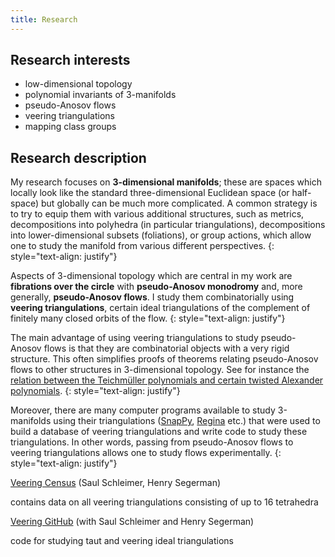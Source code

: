```yaml
---
title: Research
---
```


## Research interests 
* low-dimensional topology
* polynomial invariants of 3-manifolds 
* pseudo-Anosov flows
* veering triangulations
* mapping class groups


## Research description
My research focuses on __3-dimensional manifolds__; these are spaces which locally look like the standard three-dimensional Euclidean space (or half-space) but globally can be much more complicated. A common strategy is to try to equip them with various additional structures, such as metrics, decompositions into polyhedra (in particular triangulations), decompositions into lower-dimensional subsets (foliations), or group actions, which allow one to study the manifold from various different perspectives.
{: style="text-align: justify"}

Aspects of 3-dimensional topology which are central in my work are __fibrations over the circle__ with __pseudo-Anosov monodromy__ and, more generally, __pseudo-Anosov flows__. I study them combinatorially using __veering triangulations__, certain ideal triangulations of the complement of finitely many closed orbits of the flow.
{: style="text-align: justify"}

The main advantage of using veering triangulations to study pseudo-Anosov flows is that they are combinatorial objects with a very rigid structure. This often simplifies proofs of theorems relating pseudo-Anosov flows to other structures in 3-dimensional topology. See for instance the [relation between the Teichmüller polynomials and certain twisted Alexander polynomials](https://arxiv.org/abs/2101.12162v3).
{: style="text-align: justify"}

Moreover, there are many computer programs available to study 3-manifolds using their triangulations ([SnapPy](https://snappy.math.uic.edu/), [Regina](https://regina-normal.github.io/) etc.) that were used to build a database of veering triangulations and write code to study these triangulations. In other words, passing from pseudo-Anosov flows to veering triangulations allows one to study flows experimentally.
{: style="text-align: justify"}

[Veering Census](https://math.okstate.edu/people/segerman/veering.html) (Saul Schleimer, Henry Segerman)

contains data on all veering triangulations consisting of up to 16 tetrahedra

[Veering GitHub](https://github.com/henryseg/Veering) (with Saul Schleimer and Henry Segerman)

code for studying taut and veering ideal triangulations





